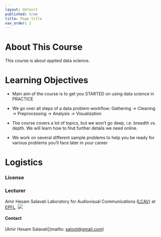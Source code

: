 ```yaml
---
layout: default
published: true
title: Page title
nav_order: 2
---
```


# About This Course
This course is about *applied* data science.


# Learning Objectives
* Main aim of the course is to get you STARTED on using data science in PRACTICE

* We go over all steps of a data problem workflow:
   Gathering → Cleaning → Preprocessing → Analysis → Visualization 


* The course covers a lot of topics, but we won’t go deep, i.e. breadth vs. depth. We will learn how to find further details we need online.


* We work on several different sample problems to help you be ready for various problems you’ll face later in your career

# Logistics


### License

### Lecturer
Amir Hesam Salavati
Laboratory for Audiovisual Communications ([LCAV](http://lcav.epfl.ch)) at 
[EPFL](http://www.epfl.ch).
<img src="http://lcav.epfl.ch/files/content/sites/lcav/files/images/Home/LCAV_anim_200.gif">


#### Contact
[Amir Hesam Salavati](mailto: saloot@gmail.com) <br>


